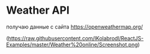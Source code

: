 # Weather API

получаю данные с сайта https://openweathermap.org/

(https://raw.githubusercontent.com/lKolabrodl/ReactJS-Examples/master/Weather%20online/Screenshot.png)
